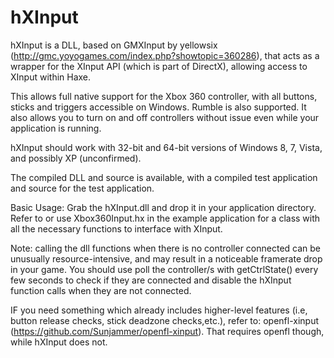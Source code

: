 hXInput
=======

hXInput is a DLL, based on GMXInput by yellowsix (http://gmc.yoyogames.com/index.php?showtopic=360286),
that acts as a wrapper for the XInput API (which is part of DirectX), allowing access to XInput within Haxe.

This allows full native support for the Xbox 360 controller, with all buttons, sticks and triggers accessible on Windows.
Rumble is also supported. It also allows you to turn on and off controllers without issue even while your
application is running.

hXInput should work with 32-bit and 64-bit versions of Windows 8, 7, Vista, and possibly XP (unconfirmed).

The compiled DLL and source is available, with a compiled test application and source for the test application.

Basic Usage:
Grab the hXInput.dll and drop it in your application directory. Refer to or use Xbox360Input.hx in the example
application for a class with all the necessary functions to interface with XInput.

Note: calling the dll functions when there is no controller connected can be unusually resource-intensive, 
and may result in a noticeable framerate drop in your game. You should use poll the controller/s with
getCtrlState() every few seconds to check if they are connected and disable the hXInput function calls when
they are not connected.

IF you need something which already includes higher-level features (i.e, button release checks, 
stick deadzone checks,etc.), refer to: openfl-xinput (https://github.com/Sunjammer/openfl-xinput).
That requires openfl though, while hXInput does not.
